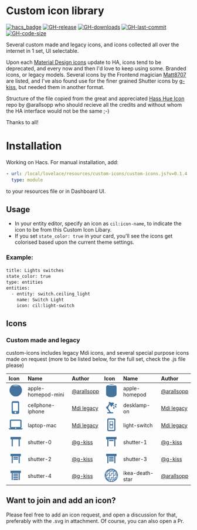 # Custom icon library

[![hacs_badge](https://img.shields.io/badge/HACS-Custom-41BDF5.svg)](https://github.com/hacs/integration)
[![GH-release](https://img.shields.io/github/v/release/Mariusthvdb/custom-icons.svg?style=flat-square)](https://github.com/Mariusthvdb/custom-icons/releases)
[![GH-downloads](https://img.shields.io/github/downloads/Mariusthvdb/custom-icons/total?style=flat-square)](https://github.com/Mariusthvdb/custom-icons/releases)
[![GH-last-commit](https://img.shields.io/github/last-commit/Mariusthvdb/custom-icons.svg?style=flat-square)](https://github.com/Mariusthvdb/custom-icons/commits/master)
[![GH-code-size](https://img.shields.io/github/languages/code-size/Mariusthvdb/custom-icons.svg?color=red&style=flat-square)](https://github.com/Mariusthvdb/custom-icons)

Several custom made and legacy icons, and icons collected all over the internet in 1 set, UI selectable.

Upon each [Material Design icons](http://materialdesignicons.com) update to HA, icons tend to be deprecated, and every now and then I'd love to keep using some. Branded icons, or legacy models. 
Several icons by the Frontend magician [Matt8707](https://github.com/matt8707/hass-config) are listed, and I've also found use for the finer grained Shutter icons by [g-kiss](https://github.com/g-kiss/Home-Assistant-custom-shutter-icons), but needed them in another format.

Structure of the file copied from the great and appreciated [Hass Hue Icon](https://github.com/arallsopp/hass-hue-icons) repo by @arallsopp who should recieve all the credits and without whom the HA interface would not be the same ;-)

Thanks to all!

# Installation
Working on Hacs. For manual installation, add:

```yaml
- url: /local/lovelace/resources/custom-icons/custom-icons.js?v=0.1.4
  type: module
```

to your resources file or in Dashboard UI.

## Usage
- In your entity editor, specify an icon as `cil:icon-name`, to indicate the icon to be from this Custom Icon Libary.
- If you set `state_color: true` in your card, you'll see the icons get colorised based upon the current theme settings.

### Example:

```
title: Lights switches
state_color: true
type: entities
entities:
  - entity: switch.ceiling_light
    name: Switch Light
    icon: cil:light-switch
```

## Icons

### Custom made and legacy

custom-icons includes legacy Mdi icons, and several special purpose icons made on request
(more to be listed below, for the full set, check the .js file please)

[//]: # (Start Custom Icons)

| Icon | Name | Author | Icon | Name | Author |
| :--- | :--- | :--- | :--- | :--- | :--- |
| ![cil:apple-homepod-mini](https://raw.githubusercontent.com/mariusthvdb/custom-icons/main/docs/svgs/apple-homepod-mini.svg)| apple-homepod-mini | [@arallsopp](https://github.com/arallsopp) | ![cil:apple-homepod](https://raw.githubusercontent.com/mariusthvdb/custom-icons/main/docs/svgs/apple-homepod.svg)| apple-homepod | [@arallsopp](https://github.com/arallsopp) | 
| ![cil:cellphone-iphone](https://raw.githubusercontent.com/mariusthvdb/custom-icons/main/docs/svgs/cellphone-iphone.svg)| cellphone-iphone | [Mdi legacy](https://dev.materialdesignicons.com/changelog) | ![cil:desklamp-on](https://raw.githubusercontent.com/mariusthvdb/custom-icons/main/docs/svgs/desklamp-on.svg)| desklamp-on | [Mdi legacy](https://dev.materialdesignicons.com/changelog) | 
| ![cil:laptop-mac](https://raw.githubusercontent.com/mariusthvdb/custom-icons/main/docs/svgs/laptop-mac.svg)| laptop-mac | [Mdi legacy](https://dev.materialdesignicons.com/changelog) | ![cil:light-switch](https://raw.githubusercontent.com/mariusthvdb/custom-icons/main/docs/svgs/light-switch.svg)| light-switch | [Mdi legacy](https://dev.materialdesignicons.com/changelog) |
| ![cil:shutter-0](https://raw.githubusercontent.com/mariusthvdb/custom-icons/main/docs/svgs/shutter-0.svg)| shutter-0 | [@g-kiss](https://github.com/g-kiss) | ![cil:shutter-1](https://raw.githubusercontent.com/mariusthvdb/custom-icons/main/docs/svgs/shutter-1.svg)| shutter-1 | [@g-kiss](https://github.com/g-kiss) |
| ![cil:shutter-2](https://raw.githubusercontent.com/mariusthvdb/custom-icons/main/docs/svgs/shutter-2.svg)| shutter-2 | [@g-kiss](https://github.com/g-kiss) | ![cil:shutter-3](https://raw.githubusercontent.com/mariusthvdb/custom-icons/main/docs/svgs/shutter-3.svg)| shutter-3 | [@g-kiss](https://github.com/g-kiss) |
| ![custom:shutter-4](https://raw.githubusercontent.com/mariusthvdb/custom-icons/main/docs/svgs/shutter-4.svg)| shutter-4 | [@g-kiss](https://github.com/g-kiss) | ![cil:ikea-death-star](https://raw.githubusercontent.com/mariusthvdb/custom-icons/main/docs/svgs/ikea-death-star.svg)| ikea-death-star | [@arallsopp](https://github.com/arallsopp) |

[//]: # (End Custom Icons)

## Want to join and add an icon?

Please feel free to add an icon request, and open a discussion for that, preferably with the .svg in attachment. Of course, you can also open a Pr.
